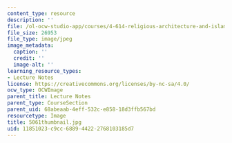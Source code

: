 ```yaml
---
content_type: resource
description: ''
file: /ol-ocw-studio-app/courses/4-614-religious-architecture-and-islamic-cultures-fall-2002/11851023c9cc688944222768103185d7_5061thumbnail.jpg
file_size: 26953
file_type: image/jpeg
image_metadata:
  caption: ''
  credit: ''
  image-alt: ''
learning_resource_types:
- Lecture Notes
license: https://creativecommons.org/licenses/by-nc-sa/4.0/
ocw_type: OCWImage
parent_title: Lecture Notes
parent_type: CourseSection
parent_uid: 68abeaab-4eff-532c-e858-18d3ffb567bd
resourcetype: Image
title: 5061thumbnail.jpg
uid: 11851023-c9cc-6889-4422-2768103185d7
---
```

